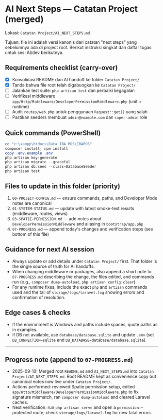 # AI Next Steps — Catatan Project (merged)

Lokasi: `Catatan Project/AI_NEXT_STEPS.md`

Tujuan: file ini adalah versi kanonis dari catatan "next steps" yang sebelumnya ada di project root. Berikut instruksi singkat dan daftar tugas untuk sesi AI/dev berikutnya.

## Requirements checklist (carry-over)
- [x] Konsolidasi README dan AI handoff ke folder `Catatan Project/`
- [x] Tanda bahwa file root telah digabungkan ke `Catatan Project/`
- [ ] Jalankan test suite: `php artisan test` dan perbaiki kegagalan
- [ ] Verifikasi middleware `app/Http/Middleware/DeveloperPermissionMiddleware.php` (unit + runtime)
- [ ] Audit `routes/web.php` untuk penggunaan `Request::get()` yang salah
- [ ] Pastikan seeders membuat `admin@example.com` dan `super-admin` role

## Quick commands (PowerShell)

```powershell
cd "c:\xampp\htdocs\Data IBA POS\IBAPOS"
composer install; npm install
copy .env.example .env
php artisan key:generate
php artisan migrate --graceful
php artisan db:seed --class=DatabaseSeeder
php artisan test
```

## Files to update in this folder (priority)
1. `00-PROJECT-CONFIG.md` — ensure commands, paths, and Developer Mode notes are canonical
2. `01-SYSTEM-STATUS.md` — update with latest smoke-test results (middleware, routes, views)
3. `03-SPATIE-PERMISSION.md` — add notes about `DeveloperPermissionMiddleware` and aliasing in `bootstrap/app.php`
4. `07-PROGRESS.md` — append today's changes and verification steps (see bottom of this file)

## Guidance for next AI session
- Always update or add details under `Catatan Project/` first. That folder is the single source of truth for AI handoffs.
- When changing middleware or packages, also append a short note to `07-PROGRESS.md` describing the change, the files edited, and commands run (e.g., `composer dump-autoload`, `php artisan config:clear`).
- For any runtime fixes, include the exact `php` and `artisan` commands used and the tail of `storage/logs/laravel.log` showing errors and confirmation of resolution.

## Edge cases & checks
- If the environment is Windows and paths include spaces, quote paths as in examples.
- If DB not available, use `database/database.sqlite` and update `.env` (set `DB_CONNECTION=sqlite` and `DB_DATABASE=database/database.sqlite`).

---

## Progress note (append to `07-PROGRESS.md`)

- 2025-09-10: Merged root `README.md` and `AI_NEXT_STEPS.md` into `Catatan Project/AI_NEXT_STEPS.md`. Root README kept as convenience copy but canonical notes now live under `Catatan Project/`.
- Actions performed: reviewed Spatie permission setup, edited `app/Http/Middleware/DeveloperPermissionMiddleware.php` to fix signature mismatch, ran `composer dump-autoload` and cleared Laravel caches.
- Next verification: run `php artisan serve` and open a `permission:`-protected route; check `storage/logs/laravel.log` for new fatal errors.
